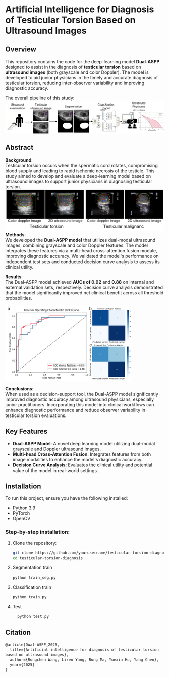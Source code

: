 # Artificial Intelligence for Diagnosis of Testicular Torsion Based on Ultrasound Images

## Overview

This repository contains the code for the deep-learning model **Dual-ASPP** designed to assist in the diagnosis of **testicular torsion** based on **ultrasound images** (both grayscale and color Doppler). The model is developed to aid junior physicians in the timely and accurate diagnosis of testicular torsion, reducing inter-observer variability and improving diagnostic accuracy.

The overall pipeline of this study:
![fig1](Figures/fig1.png)

## Abstract

**Background**:  
Testicular torsion occurs when the spermatic cord rotates, compromising blood supply and leading to rapid ischemic necrosis of the testicle. This study aimed to develop and evaluate a deep-learning model based on ultrasound images to support junior physicians in diagnosing testicular torsion.
![fig1](Figures/figS1.png)
**Methods**:  
We developed the **Dual-ASPP model** that utilizes dual-modal ultrasound images, combining grayscale and color Doppler features. The model integrates these features via a multi-head cross-attention fusion module, improving diagnostic accuracy. We validated the model's performance on independent test sets and conducted decision curve analysis to assess its clinical utility. 

**Results**:  
The Dual-ASPP model achieved **AUCs of 0.92** and **0.88** on internal and external validation sets, respectively. Decision curve analysis demonstrated that the model significantly improved net clinical benefit across all threshold probabilities.

<img src="Figures/fig4.png" alt="fig1" width="400"/>

**Conclusions**:  
When used as a decision-support tool, the Dual-ASPP model significantly improved diagnostic accuracy among ultrasound physicians, especially junior practitioners. Incorporating this model into clinical workflows can enhance diagnostic performance and reduce observer variability in testicular torsion evaluations.

## Key Features

- **Dual-ASPP Model**: A novel deep learning model utilizing dual-modal grayscale and Doppler ultrasound images.
- **Multi-head Cross-Attention Fusion**: Integrates features from both image modalities to enhance the model's diagnostic accuracy.
- **Decision Curve Analysis**: Evaluates the clinical utility and potential value of the model in real-world settings.

## Installation

To run this project, ensure you have the following installed:

- Python 3.9
- PyTorch
- OpenCV

### Step-by-step installation:

1. Clone the repository:
   ```bash
   git clone https://github.com/yourusername/testicular-torsion-diagnosis.git
   cd testicular-torsion-diagnosis
2. Segmentation train
    ```bash 
    python train_seg.py
3. Classification train
    ```bash
    python train.py
4. Test
    ```bash
      python test.py

## Citation
```
@article{Dual-ASPP_2025,
  title={Artificial intelligence for diagnosis of testicular torsion based on ultrasound images},
  author={Rongchen Wang, Liren Yang, Rong Ma, Yuexia Hu, Yang Chen},
  year={2025}
}

```